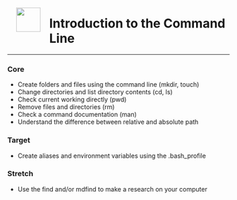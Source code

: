 <img src="http://imgur.com/1ZcRyrc.png" style="float: left; margin: 20px; height: 55px">

# Introduction to the Command Line

---

### Core
- Create folders and files using the command line (mkdir, touch)
- Change directories and list directory contents (cd, ls)
- Check current working directly (pwd)
- Remove files and directories (rm)
- Check a command documentation (man)
- Understand the difference between relative and absolute path

### Target
- Create aliases and environment variables using the .bash_profile

### Stretch
- Use the find and/or mdfind to make a research on your computer

